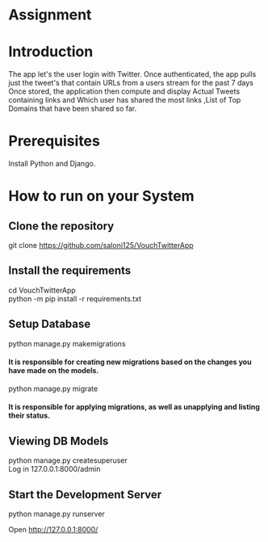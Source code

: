 # Assignment
# Introduction
The app let's the user login with Twitter.
Once authenticated, the app pulls just the tweet's that contain URLs from a users stream for the past 7 days
Once stored, the application then compute and display
Actual Tweets containing links and Which user has shared the most links
,List of Top Domains that have been shared so far.
# Prerequisites
Install Python and Django.
# How to run on your System
## Clone the repository
git clone https://github.com/saloni125/VouchTwitterApp
## Install the requirements
cd VouchTwitterApp <br/>
python -m pip install -r requirements.txt
## Setup Database
 python manage.py makemigrations
#### It is responsible for creating new migrations based on the changes you have made on the models.

 python manage.py migrate
#### It is responsible for applying migrations, as well as unapplying and listing their status.

## Viewing DB Models
python manage.py createsuperuser <br/>
Log in 127.0.0.1:8000/admin 

## Start the Development Server
python manage.py runserver

Open http://127.0.0.1:8000/ 
